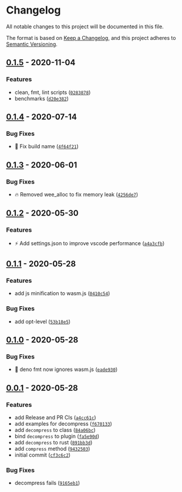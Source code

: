 # Changelog

All notable changes to this project will be documented in this file.

The format is based on [Keep a Changelog],
and this project adheres to [Semantic Versioning].

## [0.1.5] - 2020-11-04

### Features

- clean, fmt, lint scripts ([`0283878`])
- benchmarks ([`d20e382`])

## [0.1.4] - 2020-07-14

### Bug Fixes

- :construction_worker: Fix build name ([`4f64f21`])

## [0.1.3] - 2020-06-01

### Bug Fixes

- :fire: Removed wee_alloc to fix memory leak ([`4256de7`])

## [0.1.2] - 2020-05-30

### Features

- :zap: Add settings.json to improve vscode performance ([`a4a3cfb`])

## [0.1.1] - 2020-05-28

### Features

- add js minification to wasm.js ([`0410c54`])

### Bug Fixes

- add opt-level ([`53b18e5`])

## [0.1.0] - 2020-05-28

### Bug Fixes

- :art: deno fmt now ignores wasm.js ([`eade930`])

## [0.0.1] - 2020-05-28

### Features

- add Release and PR CIs ([`a4cc61c`])
- add examples for decompress ([`f670133`])
- add `decompress` to class ([`84a06bc`])
- bind `decompress` to plugin ([`fa5e90d`])
- add `decompress` to rust ([`891bb3d`])
- add `compress` method ([`9432503`])
- initial commit ([`cf3c6c2`])

### Bug Fixes

- decompress fails ([`9165eb1`])

[keep a changelog]: https://keepachangelog.com/en/1.0.0/
[semantic versioning]: https://semver.org/spec/v2.0.0.html
[0.1.5]: https://github.com/denosaurs/deno_brotli/compare/0.1.4...0.1.5
[`0283878`]: https://github.com/denosaurs/deno_brotli/commit/028387867a853ad1a7657b926a09535864400921
[`d20e382`]: https://github.com/denosaurs/deno_brotli/commit/d20e382d7a2780b09887b5a91b51df98adb513ad
[0.1.4]: https://github.com/denosaurs/deno_brotli/compare/0.1.3...0.1.4
[`4f64f21`]: https://github.com/denosaurs/deno_brotli/commit/4f64f21a6b2405117c7f407d0bbbaa25ff9de632
[0.1.3]: https://github.com/denosaurs/deno_brotli/compare/0.1.2...0.1.3
[`4256de7`]: https://github.com/denosaurs/deno_brotli/commit/4256de731322bf5be710169af72cf11333972ff6
[0.1.2]: https://github.com/denosaurs/deno_brotli/compare/0.1.1...0.1.2
[`a4a3cfb`]: https://github.com/denosaurs/deno_brotli/commit/a4a3cfbc2d7edc62ac7fea901e9b4b197d4ab593
[0.1.1]: https://github.com/denosaurs/deno_brotli/compare/0.1.0...0.1.1
[`0410c54`]: https://github.com/denosaurs/deno_brotli/commit/0410c548125f7e793ae0fdaeca4ce4d0cc60928e
[`53b18e5`]: https://github.com/denosaurs/deno_brotli/commit/53b18e5e3994aaebc017403e686a6a7a1249c69a
[0.1.0]: https://github.com/denosaurs/deno_brotli/compare/0.0.1...0.1.0
[`eade930`]: https://github.com/denosaurs/deno_brotli/commit/eade930b76e317d190903e4dbd56bb71e87ffbb8
[0.0.1]: https://github.com/denosaurs/deno_brotli/compare/0.0.1
[`a4cc61c`]: https://github.com/denosaurs/deno_brotli/commit/a4cc61c862dadcd0aae80a02942a320036ea3285
[`f670133`]: https://github.com/denosaurs/deno_brotli/commit/f6701338a4c8b9a4c0f0b93b45d5f6f7cac67e64
[`84a06bc`]: https://github.com/denosaurs/deno_brotli/commit/84a06bcb1eb249de66b1dd9e58fdfc52986780d9
[`fa5e90d`]: https://github.com/denosaurs/deno_brotli/commit/fa5e90d6c990f9be46b3c615a5faf77952620954
[`891bb3d`]: https://github.com/denosaurs/deno_brotli/commit/891bb3d3746e235406b06743f86cfda454506c87
[`9432503`]: https://github.com/denosaurs/deno_brotli/commit/94325038308388807b9d08831fb3830d9bf1b3ff
[`cf3c6c2`]: https://github.com/denosaurs/deno_brotli/commit/cf3c6c2e929a286a510b091c8cab494e79643f0b
[`9165eb1`]: https://github.com/denosaurs/deno_brotli/commit/9165eb1539999a1b5707559d6e6eee0d6ff7f7f9
